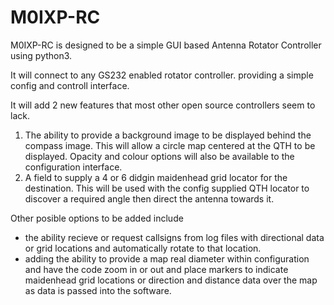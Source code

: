 # M0IXP-RC
M0IXP-RC is designed to be a simple GUI based Antenna Rotator Controller using python3. 

It will connect to any GS232 enabled rotator controller. providing a simple config and controll interface. 

It will add 2 new features that most other open source controllers seem to lack. 
1) The ability to provide a background image to be displayed behind the compass image. This will allow a circle map centered at the QTH to be displayed. Opacity and colour options will also be available to the configuration interface.
2) A field to supply a 4 or 6 didgin maidenhead grid locator for the destination. This will be used with the config supplied QTH locator to discover a required angle then direct the antenna towards it. 

 Other posible options to be added include 
 * the ability recieve or request callsigns from log files with directional data or grid locations and automatically rotate to that location.
 * adding the ability to provide a map real diameter within configuration and have the code zoom in or out and place markers to indicate maidenhead grid locations or direction and distance data over the map as data is passed into the software. 
